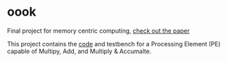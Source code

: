 # oook
Final project for memory centric computing, [check out the paper](paper.pdf)

This project contains the [code](src) and testbench for a Processing Element (PE) capable of Multipy, Add, and Multiply & Accumalte. 

